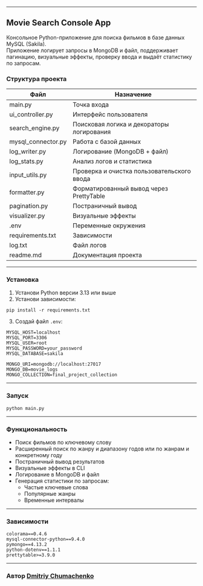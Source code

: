 
---

## Movie Search Console App

Консольное Python-приложение для поиска фильмов в базе данных MySQL (Sakila).  
Приложение логирует запросы в MongoDB и файл, поддерживает пагинацию, визуальные эффекты, проверку ввода и выдаёт статистику по запросам.


### Структура проекта

| Файл                 | Назначение                                      |
|----------------------|-------------------------------------------------|
| main.py              | Точка входа                                     |
| ui_controller.py     | Интерфейс пользователя                          |
| search_engine.py     | Поисковая логика и декораторы логирования       |
| mysql_connector.py   | Работа с базой данных                           |
| log_writer.py        | Логирование (MongoDB + файл)                    |
| log_stats.py         | Анализ логов и статистика                       |
| input_utils.py       | Проверка и очистка пользовательского ввода      |
| formatter.py         | Форматированный вывод через PrettyTable         |
| pagination.py        | Постраничный вывод                              |
| visualizer.py        | Визуальные эффекты                              |
| .env                 | Переменные окружения                            |
| requirements.txt     | Зависимости                                     |
| log.txt              | Файл логов                                      |
| readme.md            | Документация проекта                            |

---

### Установка

1. Установи Python версии 3.13 или выше  
2. Установи зависимости:

```
pip install -r requirements.txt
```

3. Создай файл `.env`:

```
MYSQL_HOST=localhost
MYSQL_PORT=3306
MYSQL_USER=root
MYSQL_PASSWORD=your_password
MYSQL_DATABASE=sakila

MONGO_URI=mongodb://localhost:27017
MONGO_DB=movie_logs
MONGO_COLLECTION=final_project_collection
```

---

### Запуск

```
python main.py
```

---

### Функциональность

- Поиск фильмов по ключевому слову
- Расширенный поиск по жанру и диапазону годов или по жанрам и конкретному году
- Постраничный вывод результатов
- Визуальные эффекты в CLI
- Логирование в MongoDB и файл
- Генерация статистики по запросам:
  - Частые ключевые слова
  - Популярные жанры
  - Временные интервалы

---

### Зависимости

```
colorama==0.4.6
mysql-connector-python==9.4.0
pymongo==4.13.2
python-dotenv==1.1.1
prettytable>=3.9.0
```

---

### Автор [Dmitriy Chumachenko](https://www.linkedin.com/in/dmitriy-chumachenko)

